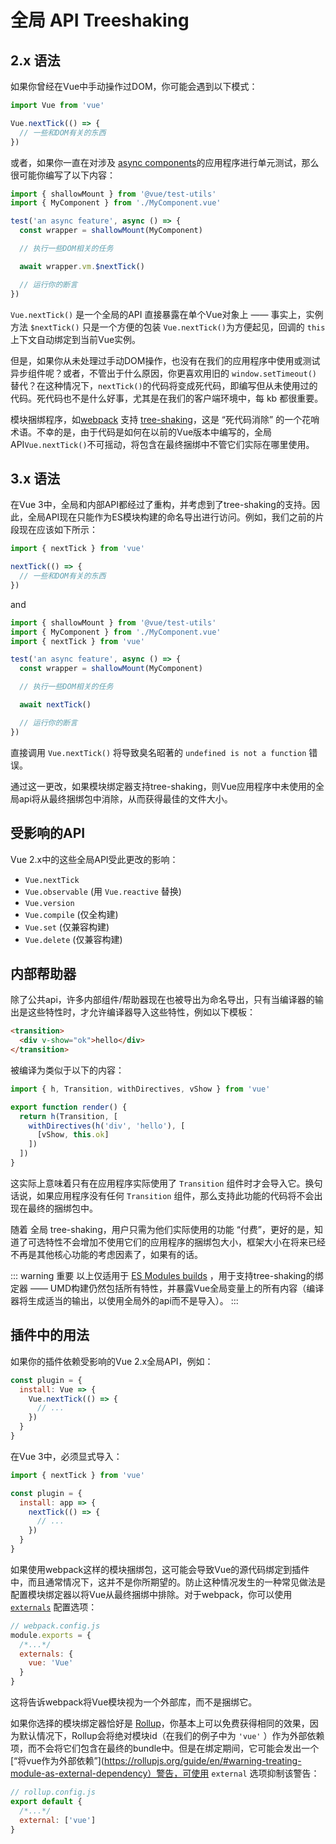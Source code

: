 # 全局 API Treeshaking

## 2.x  语法

如果你曾经在Vue中手动操作过DOM，你可能会遇到以下模式：

```js
import Vue from 'vue'

Vue.nextTick(() => {
  // 一些和DOM有关的东西
})
```

或者，如果你一直在对涉及 [async components](/guide/component-dynamic-async.html)的应用程序进行单元测试，那么很可能你编写了以下内容：

```js
import { shallowMount } from '@vue/test-utils'
import { MyComponent } from './MyComponent.vue'

test('an async feature', async () => {
  const wrapper = shallowMount(MyComponent)

  // 执行一些DOM相关的任务

  await wrapper.vm.$nextTick()

  // 运行你的断言
})
```
`Vue.nextTick()` 是一个全局的API 直接暴露在单个Vue对象上 —— 事实上，实例方法 `$nextTick()` 只是一个方便的包装 `Vue.nextTick()`为方便起见，回调的 `this` 上下文自动绑定到当前Vue实例。

但是，如果你从未处理过手动DOM操作，也没有在我们的应用程序中使用或测试异步组件呢？或者，不管出于什么原因，你更喜欢用旧的 `window.setTimeout()` 替代？在这种情况下，`nextTick()`的代码将变成死代码，即编写但从未使用过的代码。死代码也不是什么好事，尤其是在我们的客户端环境中，每 kb 都很重要。

模块捆绑程序，如[webpack](https://webpack.js.org/) 支持 [tree-shaking](网址：https://webpack.js/webpack/js//)，这是 “死代码消除” 的一个花哨术语。不幸的是，由于代码是如何在以前的Vue版本中编写的，全局API`Vue.nextTick()`不可摇动，将包含在最终捆绑中不管它们实际在哪里使用。

## 3.x 语法

在Vue 3中，全局和内部API都经过了重构，并考虑到了tree-shaking的支持。因此，全局API现在只能作为ES模块构建的命名导出进行访问。例如，我们之前的片段现在应该如下所示：

```js
import { nextTick } from 'vue'

nextTick(() => {
  // 一些和DOM有关的东西
})
```

and

```js
import { shallowMount } from '@vue/test-utils'
import { MyComponent } from './MyComponent.vue'
import { nextTick } from 'vue'

test('an async feature', async () => {
  const wrapper = shallowMount(MyComponent)

  // 执行一些DOM相关的任务

  await nextTick()

  // 运行你的断言
})
```

直接调用 `Vue.nextTick()` 将导致臭名昭著的 `undefined is not a function` 错误。

通过这一更改，如果模块绑定器支持tree-shaking，则Vue应用程序中未使用的全局api将从最终捆绑包中消除，从而获得最佳的文件大小。

## 受影响的API

Vue 2.x中的这些全局API受此更改的影响：

- `Vue.nextTick`
- `Vue.observable` (用 `Vue.reactive` 替换)
- `Vue.version`
- `Vue.compile` (仅全构建)
- `Vue.set` (仅兼容构建)
- `Vue.delete` (仅兼容构建)

## 内部帮助器

除了公共api，许多内部组件/帮助器现在也被导出为命名导出，只有当编译器的输出是这些特性时，才允许编译器导入这些特性，例如以下模板：

```html
<transition>
  <div v-show="ok">hello</div>
</transition>
```

被编译为类似于以下的内容：

```js
import { h, Transition, withDirectives, vShow } from 'vue'

export function render() {
  return h(Transition, [
    withDirectives(h('div', 'hello'), [
      [vShow, this.ok]
    ])
  ])
}
```

这实际上意味着只有在应用程序实际使用了 `Transition` 组件时才会导入它。换句话说，如果应用程序没有任何 `Transition` 组件，那么支持此功能的代码将不会出现在最终的捆绑包中。

随着 全局 tree-shaking，用户只需为他们实际使用的功能 “付费”，更好的是，知道了可选特性不会增加不使用它们的应用程序的捆绑包大小，框架大小在将来已经不再是其他核心功能的考虑因素了，如果有的话。

::: warning 重要
以上仅适用于 [ES Modules builds](/guide/installation.html#explanation-of-different-builds) ，用于支持tree-shaking的绑定器 —— UMD构建仍然包括所有特性，并暴露Vue全局变量上的所有内容（编译器将生成适当的输出，以使用全局外的api而不是导入）。
:::

## 插件中的用法

如果你的插件依赖受影响的Vue 2.x全局API，例如：

```js
const plugin = {
  install: Vue => {
    Vue.nextTick(() => {
      // ...
    })
  }
}
```

在Vue 3中，必须显式导入：

```js
import { nextTick } from 'vue'

const plugin = {
  install: app => {
    nextTick(() => {
      // ...
    })
  }
}
```

如果使用webpack这样的模块捆绑包，这可能会导致Vue的源代码绑定到插件中，而且通常情况下，这并不是你所期望的。防止这种情况发生的一种常见做法是配置模块绑定器以将Vue从最终捆绑中排除。对于webpack，你可以使用 [`externals`](https://webpack.js.org/configuration/externals/) 配置选项：

```js
// webpack.config.js
module.exports = {
  /*...*/
  externals: {
    vue: 'Vue'
  }
}
```

这将告诉webpack将Vue模块视为一个外部库，而不是捆绑它。

如果你选择的模块绑定器恰好是 [Rollup](https://rollupjs.org/)，你基本上可以免费获得相同的效果，因为默认情况下，Rollup会将绝对模块id（在我们的例子中为 `'vue'` ）作为外部依赖项，而不会将它们包含在最终的bundle中。但是在绑定期间，它可能会发出一个[“将vue作为外部依赖”](https://rollupjs.org/guide/en/#warning-treating-module-as-external-dependency）警告，可使用 `external` 选项抑制该警告：

```js
// rollup.config.js
export default {
  /*...*/
  external: ['vue']
}
```

